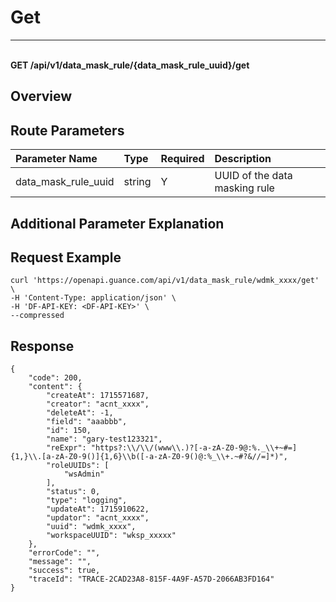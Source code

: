 # Get

---

<br />**GET /api/v1/data_mask_rule/\{data_mask_rule_uuid\}/get**

## Overview




## Route Parameters

| Parameter Name        | Type     | Required   | Description              |
|:-------------------|:-------|:-----|:----------------|
| data_mask_rule_uuid | string | Y | UUID of the data masking rule<br> |


## Additional Parameter Explanation





## Request Example
```shell
curl 'https://openapi.guance.com/api/v1/data_mask_rule/wdmk_xxxx/get' \
-H 'Content-Type: application/json' \
-H 'DF-API-KEY: <DF-API-KEY>' \
--compressed
```




## Response
```shell
{
    "code": 200,
    "content": {
        "createAt": 1715571687,
        "creator": "acnt_xxxx",
        "deleteAt": -1,
        "field": "aaabbb",
        "id": 150,
        "name": "gary-test123321",
        "reExpr": "https?:\\/\\/(www\\.)?[-a-zA-Z0-9@:%._\\+~#=]{1,}\\.[a-zA-Z0-9()]{1,6}\\b([-a-zA-Z0-9()@:%_\\+.~#?&//=]*)",
        "roleUUIDs": [
            "wsAdmin"
        ],
        "status": 0,
        "type": "logging",
        "updateAt": 1715910622,
        "updator": "acnt_xxxx",
        "uuid": "wdmk_xxxx",
        "workspaceUUID": "wksp_xxxxx"
    },
    "errorCode": "",
    "message": "",
    "success": true,
    "traceId": "TRACE-2CAD23A8-815F-4A9F-A57D-2066AB3FD164"
} 
```